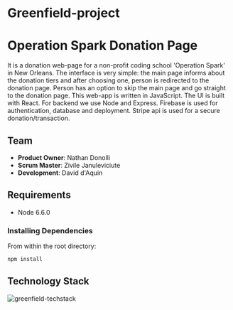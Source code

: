 # Greenfield-project

# Operation Spark Donation Page

It is a donation web-page for a non-profit coding school 'Operation Spark' in New Orleans.
The interface is very simple: the main page informs about the donation tiers and after choosing one, person
is redirected to the donation page. Person has an option to skip the main page and go straight to the donation page.
This web-app is written in JavaScript. The UI is built with React.
For backend we use Node and Express.
Firebase is used for authentication, database and deployment.
Stripe api is used for a secure donation/transaction.

## Team

  - __Product Owner__: Nathan Donolli
  - __Scrum Master__: Zivile Januleviciute
  - __Development__: David d'Aquin

## Requirements

- Node 6.6.0

### Installing Dependencies

From within the root directory:

```sh
npm install
```
## Technology Stack

![greenfield-techstack](https://cloud.githubusercontent.com/assets/16345573/19017132/7bf7c836-87f5-11e6-9064-1b077c42985e.jpg)
